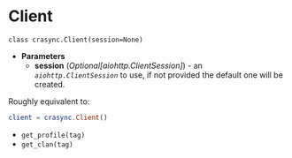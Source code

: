 # Client
`class crasync.Client(session=None)                   `
* **Parameters**    
    * **session** (*Optional[aiohttp.ClientSession]*) - an *`aiohttp.ClientSession`* to use, if not provided the default one will be created.

Roughly equivalent to:
```elm
client = crasync.Client()
```
* `get_profile(tag)`
* `get_clan(tag)`
